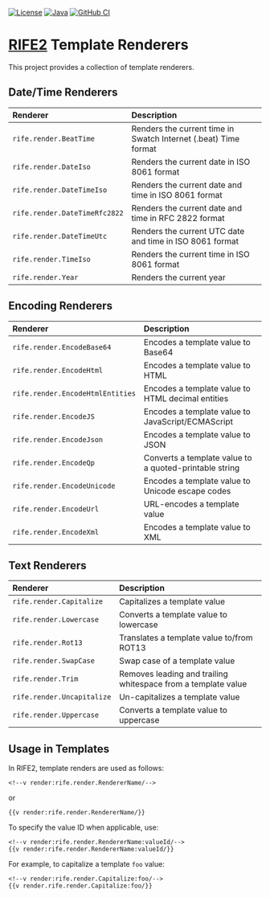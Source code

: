 [![License](https://img.shields.io/badge/license-Apache%20License%202.0-blue.svg)](https://opensource.org/licenses/Apache-2.0)
[![Java](https://img.shields.io/badge/java-17%2B-blue)](https://www.oracle.com/java/technologies/javase/jdk17-archive-downloads.html)
[![GitHub CI](https://github.com/rife2/rife2-template-renderers/actions/workflows/gradle.yml/badge.svg)](https://github.com/rife2/rife2-template-renderers/actions/workflows/gradle.yml)


# [RIFE2](https://rife2.com/) Template Renderers

This project provides a collection of template renderers.

## Date/Time Renderers

| Renderer                         | Description                                                     |
|:---------------------------------|:----------------------------------------------------------------|
| `rife.render.BeatTime`           | Renders the current time in Swatch Internet (.beat) Time format |
| `rife.render.DateIso`            | Renders the current date in ISO 8061 format                     |
| `rife.render.DateTimeIso`        | Renders the current date and time in ISO 8061 format            |
| `rife.render.DateTimeRfc2822`    | Renders the current date and time in RFC 2822 format            |
| `rife.render.DateTimeUtc`        | Renders the current UTC date and time in ISO 8061 format        |
| `rife.render.TimeIso`            | Renders the current time in ISO 8061 format                     |
| `rife.render.Year`               | Renders the current year                                        |

## Encoding Renderers

| Renderer                          | Description                                            |
|:----------------------------------|:-------------------------------------------------------|
| `rife.render.EncodeBase64`        | Encodes a template value to Base64                     |
| `rife.render.EncodeHtml`          | Encodes a template value to HTML                       |
| `rife.render.EncodeHtmlEntities`  | Encodes a template value to HTML decimal entities      |
| `rife.render.EncodeJS`            | Encodes a template value to JavaScript/ECMAScript      |
| `rife.render.EncodeJson`          | Encodes a template value to JSON                       |
| `rife.render.EncodeQp`            | Converts a template value to a quoted-printable string |
| `rife.render.EncodeUnicode`       | Encodes a template value to Unicode escape codes       |
| `rife.render.EncodeUrl`           | URL-encodes a template value                           |
| `rife.render.EncodeXml`           | Encodes a template value to XML                        |

## Text Renderers

| Renderer                    | Description                                                   |
|:----------------------------|:--------------------------------------------------------------|
| `rife.render.Capitalize`    | Capitalizes a template value                                  |
| `rife.render.Lowercase`     | Converts a template value to lowercase                        |
| `rife.render.Rot13`         | Translates a template value to/from ROT13                     |
| `rife.render.SwapCase`      | Swap case of a template value                                 |
| `rife.render.Trim`          | Removes leading and trailing whitespace from a template value |
| `rife.render.Uncapitalize`  | Un-capitalizes a template value                               |
| `rife.render.Uppercase`     | Converts a template value to uppercase                        |

## Usage in Templates

In RIFE2, template renders are used as follows:

```
<!--v render:rife.render.RendererName/-->
```

or

```
{{v render:rife.render.RendererName/}}
```

To specify the value ID when applicable, use:

```
<!--v render:rife.render.RendererName:valueId/-->
{{v render:rife.render.RendererName:valueId/}}
```

For example, to capitalize a template `foo` value:

```
<!--v render:rife.render.Capitalize:foo/-->
{{v render.rife.render.Capitalize:foo/}}
```